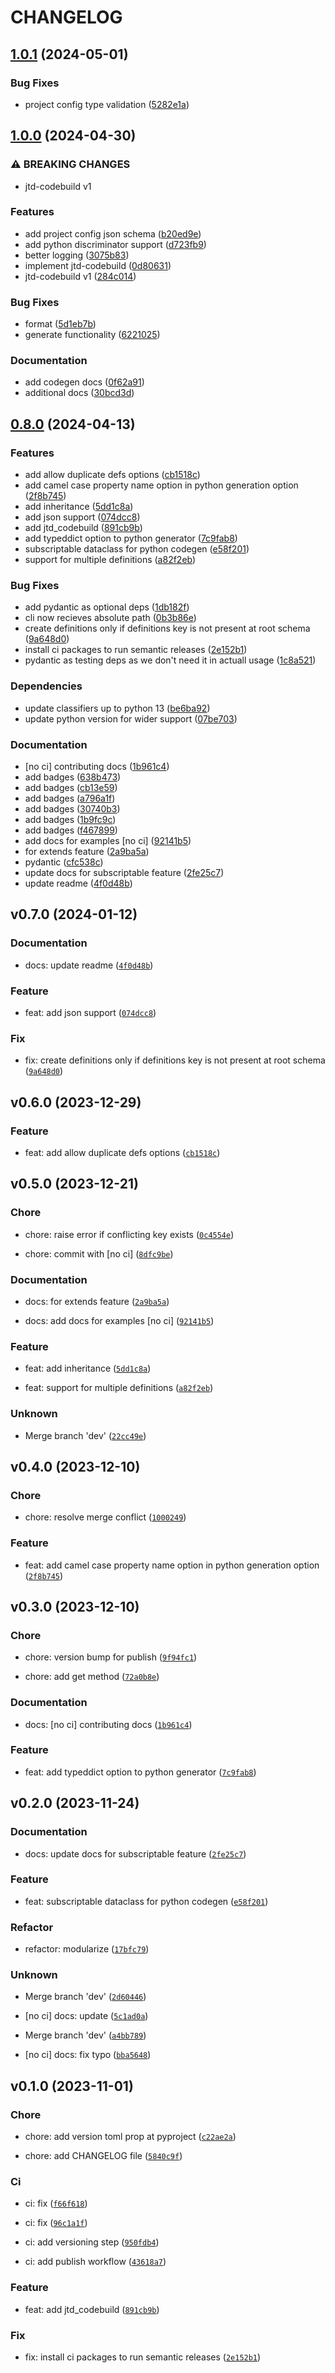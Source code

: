 # CHANGELOG



## [1.0.1](https://github.com/01Joseph-Hwang10/jtd-codebuild/compare/jtd-codebuild-v1.0.0...jtd-codebuild-v1.0.1) (2024-05-01)


### Bug Fixes

* project config type validation ([5282e1a](https://github.com/01Joseph-Hwang10/jtd-codebuild/commit/5282e1a5dbfdd1342a34c9a412e3bd3b53b3bec6))

## [1.0.0](https://github.com/01Joseph-Hwang10/jtd-codebuild/compare/jtd-codebuild-v0.8.0...jtd-codebuild-v1.0.0) (2024-04-30)


### ⚠ BREAKING CHANGES

* jtd-codebuild v1

### Features

* add project config json schema ([b20ed9e](https://github.com/01Joseph-Hwang10/jtd-codebuild/commit/b20ed9ef76799b106a3eca0a781c3423ef61d2c0))
* add python discriminator support ([d723fb9](https://github.com/01Joseph-Hwang10/jtd-codebuild/commit/d723fb9dc6c2dbef8431e377dbd13e4670ab39eb))
* better logging ([3075b83](https://github.com/01Joseph-Hwang10/jtd-codebuild/commit/3075b83412f380520c50f37aac8cfff167189157))
* implement jtd-codebuild ([0d80631](https://github.com/01Joseph-Hwang10/jtd-codebuild/commit/0d80631450479eed99a71d09c7ada370bc1bfef1))
* jtd-codebuild v1 ([284c014](https://github.com/01Joseph-Hwang10/jtd-codebuild/commit/284c0148d9473e8fe4811be7ae2e30b1198c0456))


### Bug Fixes

* format ([5d1eb7b](https://github.com/01Joseph-Hwang10/jtd-codebuild/commit/5d1eb7b82b3ba19bd6291036d57be4710bbe797d))
* generate functionality ([6221025](https://github.com/01Joseph-Hwang10/jtd-codebuild/commit/6221025adf01c335c93d54aee9f355ce08eff8c8))


### Documentation

* add codegen docs ([0f62a91](https://github.com/01Joseph-Hwang10/jtd-codebuild/commit/0f62a9108c385d1063e7f2b34d41d332700a7c2d))
* additional docs ([30bcd3d](https://github.com/01Joseph-Hwang10/jtd-codebuild/commit/30bcd3df9a80cfe331065c606729e68967f7e6ef))

## [0.8.0](https://github.com/01Joseph-Hwang10/jtd-codebuild/compare/jtd-codebuild-v0.7.0...jtd-codebuild-v0.8.0) (2024-04-13)


### Features

* add allow duplicate defs options ([cb1518c](https://github.com/01Joseph-Hwang10/jtd-codebuild/commit/cb1518cc82f2c762a4825097830280aa336cb9ec))
* add camel case property name option in python generation option ([2f8b745](https://github.com/01Joseph-Hwang10/jtd-codebuild/commit/2f8b7459c9f610b811c820ff90532ec145ba4ab7))
* add inheritance ([5dd1c8a](https://github.com/01Joseph-Hwang10/jtd-codebuild/commit/5dd1c8ad32ed73c0dd5d161249e6a3cee0a11144))
* add json support ([074dcc8](https://github.com/01Joseph-Hwang10/jtd-codebuild/commit/074dcc8377c66cb3883e166c92fc0ea7876ef29e))
* add jtd_codebuild ([891cb9b](https://github.com/01Joseph-Hwang10/jtd-codebuild/commit/891cb9ba8c2796e821b9db21186ffcdc2c3462bf))
* add typeddict option to python generator ([7c9fab8](https://github.com/01Joseph-Hwang10/jtd-codebuild/commit/7c9fab831f5dd21e9b2a71cb36d64254261a526f))
* subscriptable dataclass for python codegen ([e58f201](https://github.com/01Joseph-Hwang10/jtd-codebuild/commit/e58f20140f21fa523e52356093007cb6bf82aef4))
* support for multiple definitions ([a82f2eb](https://github.com/01Joseph-Hwang10/jtd-codebuild/commit/a82f2eb27e23ca4838000221dda990a18cd6fa81))


### Bug Fixes

* add pydantic as optional deps ([1db182f](https://github.com/01Joseph-Hwang10/jtd-codebuild/commit/1db182f8e90b18b73b0aab56b38e866ce3043836))
* cli now recieves absolute path ([0b3b86e](https://github.com/01Joseph-Hwang10/jtd-codebuild/commit/0b3b86e1421d0581c45772bb925c972f68f8e6f3))
* create definitions only if definitions key is not present at root schema ([9a648d0](https://github.com/01Joseph-Hwang10/jtd-codebuild/commit/9a648d0dd155d1536e7f3c718409b6191b758ddb))
* install ci packages to run semantic releases ([2e152b1](https://github.com/01Joseph-Hwang10/jtd-codebuild/commit/2e152b171e850e27b26067fed257e21bdd3cc47a))
* pydantic as testing deps as we don't need it in actuall usage ([1c8a521](https://github.com/01Joseph-Hwang10/jtd-codebuild/commit/1c8a52134b9fea86a7b87b5d46f035dbbc36e559))


### Dependencies

* update classifiers up to python 13 ([be6ba92](https://github.com/01Joseph-Hwang10/jtd-codebuild/commit/be6ba928b7ac96bb56f784889d818c1c59026826))
* update python version for wider support ([07be703](https://github.com/01Joseph-Hwang10/jtd-codebuild/commit/07be703fbfc4bddfdf73f81da7de093ca42d8636))


### Documentation

* [no ci] contributing docs ([1b961c4](https://github.com/01Joseph-Hwang10/jtd-codebuild/commit/1b961c4410f3ffbb57042fcfec9a7872782447ce))
* add badges ([638b473](https://github.com/01Joseph-Hwang10/jtd-codebuild/commit/638b473be784b3f62e73331832b13e3d54488839))
* add badges ([cb13e59](https://github.com/01Joseph-Hwang10/jtd-codebuild/commit/cb13e594a4a211e64bfcaa1218702eb08f65581d))
* add badges ([a796a1f](https://github.com/01Joseph-Hwang10/jtd-codebuild/commit/a796a1feb3453eaf1eac9765dc041556b14b1b3f))
* add badges ([30740b3](https://github.com/01Joseph-Hwang10/jtd-codebuild/commit/30740b3455bd92a81e3f3ee3c161fc9c43485975))
* add badges ([1b9fc9c](https://github.com/01Joseph-Hwang10/jtd-codebuild/commit/1b9fc9cec2f578fbabe01e85bcc3147eb898f8b2))
* add badges ([f467899](https://github.com/01Joseph-Hwang10/jtd-codebuild/commit/f467899034dd5ce0a0f53202fd35a74b2e3ddcb6))
* add docs for examples [no ci] ([92141b5](https://github.com/01Joseph-Hwang10/jtd-codebuild/commit/92141b5901d2153707dc4a5e85b716c9ca6fce98))
* for extends feature ([2a9ba5a](https://github.com/01Joseph-Hwang10/jtd-codebuild/commit/2a9ba5a850c5937f3255e990cb5929f1022a467e))
* pydantic ([cfc538c](https://github.com/01Joseph-Hwang10/jtd-codebuild/commit/cfc538c265b2174835191a33317870ffe5e4b7af))
* update docs for subscriptable feature ([2fe25c7](https://github.com/01Joseph-Hwang10/jtd-codebuild/commit/2fe25c7843e6c8793e59b4c9d4b5c664f24817ba))
* update readme ([4f0d48b](https://github.com/01Joseph-Hwang10/jtd-codebuild/commit/4f0d48b0a0756df36d349a2f9b8f57b6d4110206))

## v0.7.0 (2024-01-12)

### Documentation

* docs: update readme ([`4f0d48b`](https://github.com/01Joseph-Hwang10/jtd-codebuild/commit/4f0d48b0a0756df36d349a2f9b8f57b6d4110206))

### Feature

* feat: add json support ([`074dcc8`](https://github.com/01Joseph-Hwang10/jtd-codebuild/commit/074dcc8377c66cb3883e166c92fc0ea7876ef29e))

### Fix

* fix: create definitions only if definitions key is not present at root schema ([`9a648d0`](https://github.com/01Joseph-Hwang10/jtd-codebuild/commit/9a648d0dd155d1536e7f3c718409b6191b758ddb))


## v0.6.0 (2023-12-29)

### Feature

* feat: add allow duplicate defs options ([`cb1518c`](https://github.com/01Joseph-Hwang10/jtd-codebuild/commit/cb1518cc82f2c762a4825097830280aa336cb9ec))


## v0.5.0 (2023-12-21)

### Chore

* chore: raise error if conflicting key exists ([`0c4554e`](https://github.com/01Joseph-Hwang10/jtd-codebuild/commit/0c4554eff0998dc74991a0c7eefc813c513b86d6))

* chore: commit with [no ci] ([`8dfc9be`](https://github.com/01Joseph-Hwang10/jtd-codebuild/commit/8dfc9bea0c61aa91e1791f579642c877bb1eddf2))

### Documentation

* docs: for extends feature ([`2a9ba5a`](https://github.com/01Joseph-Hwang10/jtd-codebuild/commit/2a9ba5a850c5937f3255e990cb5929f1022a467e))

* docs: add docs for examples [no ci] ([`92141b5`](https://github.com/01Joseph-Hwang10/jtd-codebuild/commit/92141b5901d2153707dc4a5e85b716c9ca6fce98))

### Feature

* feat: add inheritance ([`5dd1c8a`](https://github.com/01Joseph-Hwang10/jtd-codebuild/commit/5dd1c8ad32ed73c0dd5d161249e6a3cee0a11144))

* feat: support for multiple definitions ([`a82f2eb`](https://github.com/01Joseph-Hwang10/jtd-codebuild/commit/a82f2eb27e23ca4838000221dda990a18cd6fa81))

### Unknown

* Merge branch &#39;dev&#39; ([`22cc49e`](https://github.com/01Joseph-Hwang10/jtd-codebuild/commit/22cc49e05225f23d27bcb120b4c73ef1bc9f51a6))


## v0.4.0 (2023-12-10)

### Chore

* chore: resolve merge conflict ([`1000249`](https://github.com/01Joseph-Hwang10/jtd-codebuild/commit/10002493eecc7ba8210954ba9de2ee638c7e28f7))

### Feature

* feat: add camel case property name option in python generation option ([`2f8b745`](https://github.com/01Joseph-Hwang10/jtd-codebuild/commit/2f8b7459c9f610b811c820ff90532ec145ba4ab7))


## v0.3.0 (2023-12-10)

### Chore

* chore: version bump for publish ([`9f94fc1`](https://github.com/01Joseph-Hwang10/jtd-codebuild/commit/9f94fc1d3948770dbcdc3882e60d075f87d80f30))

* chore: add get method ([`72a0b8e`](https://github.com/01Joseph-Hwang10/jtd-codebuild/commit/72a0b8eca45078a3b57855d0ba07b714e76332bc))

### Documentation

* docs: [no ci] contributing docs ([`1b961c4`](https://github.com/01Joseph-Hwang10/jtd-codebuild/commit/1b961c4410f3ffbb57042fcfec9a7872782447ce))

### Feature

* feat: add typeddict option to python generator ([`7c9fab8`](https://github.com/01Joseph-Hwang10/jtd-codebuild/commit/7c9fab831f5dd21e9b2a71cb36d64254261a526f))


## v0.2.0 (2023-11-24)

### Documentation

* docs: update docs for subscriptable feature ([`2fe25c7`](https://github.com/01Joseph-Hwang10/jtd-codebuild/commit/2fe25c7843e6c8793e59b4c9d4b5c664f24817ba))

### Feature

* feat: subscriptable dataclass for python codegen ([`e58f201`](https://github.com/01Joseph-Hwang10/jtd-codebuild/commit/e58f20140f21fa523e52356093007cb6bf82aef4))

### Refactor

* refactor: modularize ([`17bfc79`](https://github.com/01Joseph-Hwang10/jtd-codebuild/commit/17bfc790bb076854859b5f9a647c87eec351ecba))

### Unknown

* Merge branch &#39;dev&#39; ([`2d60446`](https://github.com/01Joseph-Hwang10/jtd-codebuild/commit/2d60446ac3a2fe6fa3a641dadd4ec6418ec5b9b8))

* [no ci] docs: update ([`5c1ad0a`](https://github.com/01Joseph-Hwang10/jtd-codebuild/commit/5c1ad0a4fe8c8f1cb942b549076981dae96a4e7f))

* Merge branch &#39;dev&#39; ([`a4bb789`](https://github.com/01Joseph-Hwang10/jtd-codebuild/commit/a4bb789b0086ad75c8b3e7c1c92d52d3cbcec56a))

* [no ci] docs: fix typo ([`bba5648`](https://github.com/01Joseph-Hwang10/jtd-codebuild/commit/bba56483ac1adbd235cd0bf4282eccad02eef572))


## v0.1.0 (2023-11-01)

### Chore

* chore: add version toml prop at pyproject ([`c22ae2a`](https://github.com/01Joseph-Hwang10/jtd-codebuild/commit/c22ae2afd92d252f156c2406a57bee07cd9b551f))

* chore: add CHANGELOG file ([`5840c9f`](https://github.com/01Joseph-Hwang10/jtd-codebuild/commit/5840c9f2c077a5e4ced496b83b7dfbb3df85730b))

### Ci

* ci: fix ([`f66f618`](https://github.com/01Joseph-Hwang10/jtd-codebuild/commit/f66f618f859f12d29efa99f18c4a6255fc4da90f))

* ci: fix ([`96c1a1f`](https://github.com/01Joseph-Hwang10/jtd-codebuild/commit/96c1a1f99564ff0803722ccd18a9794e48def22f))

* ci: add versioning step ([`950fdb4`](https://github.com/01Joseph-Hwang10/jtd-codebuild/commit/950fdb49a8728b2677ab7cbdcfa210b5edc2d9d5))

* ci: add publish workflow ([`43618a7`](https://github.com/01Joseph-Hwang10/jtd-codebuild/commit/43618a7b037a0e42210ce377799729fbc7d490db))

### Feature

* feat: add jtd_codebuild ([`891cb9b`](https://github.com/01Joseph-Hwang10/jtd-codebuild/commit/891cb9ba8c2796e821b9db21186ffcdc2c3462bf))

### Fix

* fix: install ci packages to run semantic releases ([`2e152b1`](https://github.com/01Joseph-Hwang10/jtd-codebuild/commit/2e152b171e850e27b26067fed257e21bdd3cc47a))
